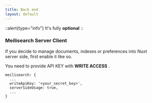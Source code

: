 ```yaml
---
title: Back end
layout: default
---
```


::alert{type="info"}
It's fully **optional** 
::


###  Meilisearch Server Client

If you decide to manage documents, indexes or preferences into Nuxt server side, first enable it like so.

You need to provide API KEY with **WRITE ACCESS** .

```ts{}[nuxt.config.js]
meilisearch: {
  ...
  writeApiKey: '<your_secret_key>',
  serverSideUsage: true,
  ...
}
```
